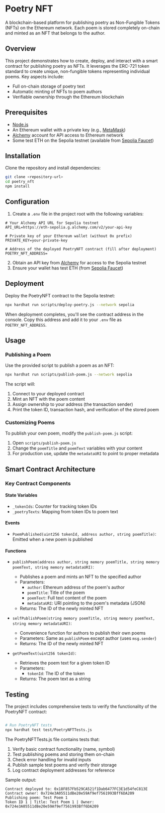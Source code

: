 # Poetry NFT

A blockchain-based platform for publishing poetry as Non-Fungible Tokens (NFTs) on the Ethereum network. Each poem is stored completely on-chain and minted as an NFT that belongs to the author.

## Overview

This project demonstrates how to create, deploy, and interact with a smart contract for publishing poetry as NFTs. It leverages the ERC-721 token standard to create unique, non-fungible tokens representing individual poems. Key aspects include:

- Full on-chain storage of poetry text
- Automatic minting of NFTs to poem authors
- Verifiable ownership through the Ethereum blockchain

## Prerequisites

- [Node.js](https://nodejs.org/) 
- An Ethereum wallet with a private key (e.g., [MetaMask](https://metamask.io/))
- [Alchemy](https://www.alchemy.com/) account for API access to Ethereum network
- Some test ETH on the Sepolia testnet (available from [Sepolia Faucet](https://sepoliafaucet.com/))

## Installation

Clone the repository and install dependencies:

```bash
git clone <repository-url>
cd poetry_nft
npm install
```

## Configuration

1. Create a `.env` file in the project root with the following variables:

```
# Your Alchemy API URL for Sepolia testnet
API_URL=https://eth-sepolia.g.alchemy.com/v2/your-api-key

# Private key of your Ethereum wallet (without 0x prefix)
PRIVATE_KEY=your-private-key

# Address of the deployed PoetryNFT contract (fill after deployment)
POETRY_NFT_ADDRESS=
```

2. Obtain an API key from [Alchemy](https://www.alchemy.com/) for access to the Sepolia testnet
3. Ensure your wallet has test ETH (from [Sepolia Faucet](https://sepoliafaucet.com/))

## Deployment

Deploy the PoetryNFT contract to the Sepolia testnet:

```bash
npx hardhat run scripts/deploy-poetry.js --network sepolia
```

When deployment completes, you'll see the contract address in the console. Copy this address and add it to your `.env` file as `POETRY_NFT_ADDRESS`.

## Usage

### Publishing a Poem

Use the provided script to publish a poem as an NFT:

```bash
npx hardhat run scripts/publish-poem.js --network sepolia
```

The script will:
1. Connect to your deployed contract
2. Mint an NFT with the poem content
3. Assign ownership to your address (the transaction sender)
4. Print the token ID, transaction hash, and verification of the stored poem

### Customizing Poems

To publish your own poem, modify the `publish-poem.js` script:

1. Open `scripts/publish-poem.js`
2. Change the `poemTitle` and `poemText` variables with your content
3. For production use, update the `metadataURI` to point to proper metadata 

## Smart Contract Architecture


### Key Contract Components

#### State Variables
- `_tokenIds`: Counter for tracking token IDs
- `_poetryTexts`: Mapping from token IDs to poem text

#### Events
- `PoemPublished(uint256 tokenId, address author, string poemTitle)`: Emitted when a new poem is published

#### Functions

- `publishPoem(address author, string memory poemTitle, string memory poemText, string memory metadataURI)`: 
  - Publishes a poem and mints an NFT to the specified author
  - Parameters:
    - `author`: Ethereum address of the poem's author
    - `poemTitle`: Title of the poem
    - `poemText`: Full text content of the poem
    - `metadataURI`: URI pointing to the poem's metadata (JSON)
  - Returns: The ID of the newly minted NFT

- `selfPublishPoem(string memory poemTitle, string memory poemText, string memory metadataURI)`:
  - Convenience function for authors to publish their own poems
  - Parameters: Same as `publishPoem` except author (uses `msg.sender`)
  - Returns: The ID of the newly minted NFT

- `getPoemText(uint256 tokenId)`:
  - Retrieves the poem text for a given token ID
  - Parameters:
    - `tokenId`: The ID of the token
  - Returns: The poem text as a string



## Testing

The project includes comprehensive tests to verify the functionality of the PoetryNFT contract:

```bash

# Run PoetryNFT tests
npx hardhat test test/PoetryNFTTests.js
```

The PoetryNFTTests.js file contains tests that:

1. Verify basic contract functionality (name, symbol)
2. Test publishing poems and storing them on-chain
3. Check error handling for invalid inputs
4. Publish sample test poems and verify their storage
5. Log contract deployment addresses for reference



Sample output:
```
Contract deployed to: 0x18F857Fb529CA521f1Dab6477FC3E1d54feC813E
Contract owner: 0x724e3A05511dBe20e59Af9ef7561993Bff6DA209
Publishing poem: Test Poem 1
Token ID 1 | Title: Test Poem 1 | Owner: 0x724e3A05511dBe20e59Af9ef7561993Bff6DA209
```



